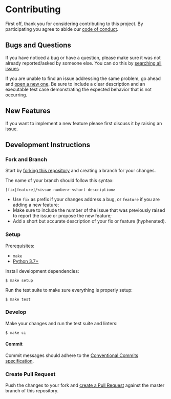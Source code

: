 # Contributing

First off, thank you for considering contributing to this project. By participating you agree to abide our [code of conduct](/CODE_OF_CONDUCT.md).

## Bugs and Questions

If you have noticed a bug or have a question, please make sure it was not already reported/asked by someone else. You can do this by [searching all issues](https://github.com/joaodrp/gelf-formatter/issues).

If you are unable to find an issue addressing the same problem, go ahead and [open a new one](https://github.com/joaodrp/gelf-formatter/issues/new). Be sure to include a clear
  description and an executable test case demonstrating the expected behavior that is not occurring.

## New Features

If you want to implement a new feature please first discuss it by raising an issue.

## Development Instructions

### Fork and Branch

Start by [forking this repository](https://help.github.com/en/articles/fork-a-repo) and creating a branch for your changes.

The name of your branch should follow this syntax:

```
[fix|feature]/<issue number>-<short-description>
```

- Use `fix` as prefix if your changes address a bug, or `feature` if you are adding a new feature;
- Make sure to include the number of the issue that was previously raised to report the issue or propose the new feature;
- Add a short but accurate description of your fix or feature (hyphenated).

### Setup

Prerequisites:

- `make`
- [Python 3.7+](https://www.python.org/downloads/)

Install development dependencies:

```
$ make setup
```

Run the test suite to make sure everything is properly setup:

```
$ make test
```

### Develop

Make your changes and run the test suite and linters:

```
$ make ci
```

#### Commit

Commit messages should adhere to the [Conventional Commits specification](https://conventionalcommits.org/).

### Create Pull Request

Push the changes to your fork and [create a Pull Request](https://help.github.com/en/articles/creating-a-pull-request) against the
master branch of this repository.
